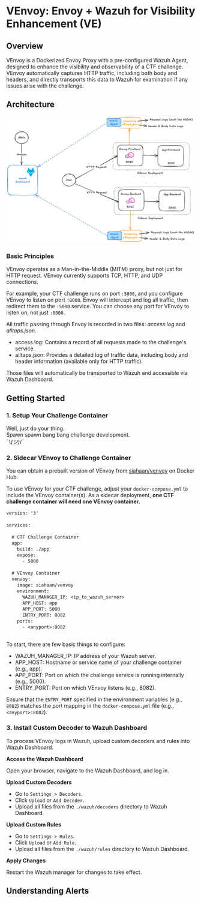 # VEnvoy: Envoy + Wazuh for Visibility Enhancement (VE)

## Overview
VEnvoy is a Dockerized Envoy Proxy with a pre-configured Wazuh Agent, designed to enhance the visibility and observability of a CTF challenge. VEnvoy automatically captures HTTP traffic, including both body and headers, and directly transports this data to Wazuh for examination if any issues arise with the challenge.

## Architecture 

![alt text](./graphics/architecture.png)

### Basic Principles

VEnvoy operates as a Man-in-the-Middle (MITM) proxy, but not just for HTTP request. VEnvoy currently supports TCP, HTTP, and UDP connections.

For example, your CTF challenge runs on port `:5000`, and you configure VEnvoy to listen on port `:8000`. Envoy will intercept and log all traffic, then redirect them to the `:5000` service. You can choose any port for VEnvoy to listen on, not just `:8000`.

All traffic passing through Envoy is recorded in two files: *access.log* and *alltaps.json*. 
- access.log: Contains a record of all requests made to the challenge's service.
- alltaps.json: Provides a detailed log of traffic data, including body and header information (available only for HTTP traffic).

Those files will automatically be transported to Wazuh and accessible via Wazuh Dashboard.

## Getting Started
### 1. Setup Your Challenge Container
Well, just do your thing.\
Spawn spawn bang bang challenge development.\
¯\\_(ツ)_/¯

### 2. Sidecar VEnvoy to Challenge Container

You can obtain a prebuilt version of VEnvoy from [siahaan/venvoy](https://hub.docker.com/repository/docker/siahaan/venvoy) on Docker Hub.

To use VEnvoy for your CTF challenge, adjust your `docker-compose.yml` to include the VEnvoy container(s). As a sidecar deployment, **one CTF challenge container will need one VEnvoy container**.

```
version: '3'

services:
  
  # CTF Challenge Container
  app:
    build: ./app
    expose:
      - 5000
  
  # VEnvoy Container
  venvoy:
    image: siahaan/venvoy
    environment:
      WAZUH_MANAGER_IP: <ip_to_wazuh_server>
      APP_HOST: app
      APP_PORT: 5000
      ENTRY_PORT: 8082 
    ports:
      - <anyport>:8082
    
```

To start, there are few basic things to configure:
- WAZUH_MANAGER_IP: IP address of your Wazuh server.
- APP_HOST: Hostname or service name of your challenge container (e.g., app).
- APP_PORT: Port on which the challenge service is running internally (e.g., 5000).
- ENTRY_PORT:  Port on which VEnvoy listens (e.g., 8082).

Ensure that the `ENTRY_PORT` specified in the environment variables (e.g., `8082`) matches the port mapping in the `docker-compose.yml` file (e.g., `<anyport>:8082`).

### 3. Install Custom Decoder to Wazuh Dashboard

To process VEnvoy logs in Wazuh, upload custom decoders and rules into Wazuh Dashboard.

**Access the Wazuh Dashboard**

Open your browser, navigate to the Wazuh Dashboard, and log in.

**Upload Custom Decoders**

- Go to `Settings > Decoders`.
- Click `Upload` or `Add Decoder`.
- Upload all files from the `./wazuh/decoders` directory to Wazuh Dashboard.

**Upload Custom Rules**

- Go to `Settings > Rules`.
- Click `Upload` or `Add Rule`.
- Upload all files from the `./wazuh/rules` directory to Wazuh Dashboard.

**Apply Changes**

Restart the Wazuh manager for changes to take effect.

## Understanding Alerts


